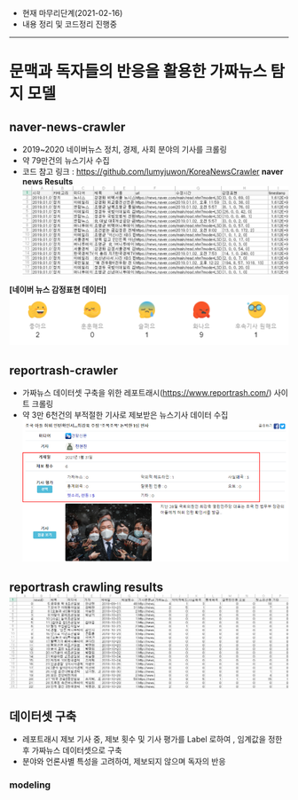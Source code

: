 - 현재 마무리단계(2021-02-16)
- 내용 정리 및 코드정리 진행중
---
# 문맥과 독자들의 반응을 활용한 가짜뉴스 탐지 모델
## naver-news-crawler
- 2019~2020 네이버뉴스 정치, 경제, 사회 분야의 기사를 크롤링
- 약 79만건의 뉴스기사 수집
- 코드 참고 링크 : https://github.com/lumyjuwon/KoreaNewsCrawler
__naver news Results__<br>
![naver-news](./img/naver-news.png)

__[네이버 뉴스 감정표현 데이터]__<br>
![naver-reaction](./img/naver-reaction.png)


## reportrash-crawler
- 가짜뉴스 데이터셋 구축을 위한 레포트래시(https://www.reportrash.com/) 사이트 크롤링
- 약 3만 6천건의 부적절한 기사로 제보받은 뉴스기사 데이터 수집
![a](./img/reportrash.png)

__reportrash crawling results__<br>
![csv](./img/reportrash-csv.png)
---
## 데이터셋 구축
- 레포트래시 제보 기사 중, 제보 횟수 및 기사 평가를 Label 로하여 , 임계값을 정한 후 가짜뉴스 데이터셋으로 구축
- 분야와 언론사별 특성을 고려하여, 제보되지 않으며 독자의 반응
### modeling
